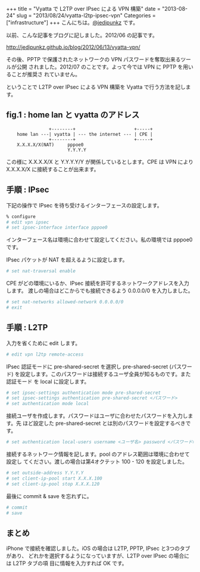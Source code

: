 +++
title = "Vyatta で L2TP over IPsec による VPN 構築"
date = "2013-08-24"
slug = "2013/08/24/vyatta-l2tp-ipsec-vpn"
Categories = ["infrastructure"]
+++
こんにちは。<a href="https://twitter.com/jedipunkz">@jedipunkz</a> です。

以前、こんな記事をブログに記しました。2012/06 の記事です。

<http://jedipunkz.github.io/blog/2012/06/13/vyatta-vpn/>

その後、PPTP で保護されたネットワークの VPN パスワードを奪取出来るツールが公開
されました。2012/07 のことです。よって今では VPN に PPTP を用いることが推奨さ
れていません。

ということで L2TP over IPsec による VPN 構築を Vyatta で行う方法を記します。

fig.1 : home lan と vyatta のアドレス
----

```
                +--------+                      +-----+
    home lan ---| vyatta | --- the internet --- | CPE |
                +--------+                      +-----+
    X.X.X.X/X(NAT)     pppoe0
                       Y.Y.Y.Y
```

この様に X.X.X.X/X と Y.Y.Y.Y/Y が関係しているとします。CPE は VPN により
X.X.X.X/X に接続することが出来ます。

手順 : IPsec
----

下記の操作で IPsec を待ち受けるインターフェースの設定します。

``` bash
% configure
# edit vpn ipsec
# set ipsec-interface interface pppoe0
```

インターフェース名は環境に合わせて設定してください。私の環境では pppoe0 です。

IPsec パケットが NAT を超えるように設定します。

``` bash
# set nat-traversal enable
```

CPE がどの環境にいるか、IPsec 接続を許可するネットワークアドレスを入力します。
渡しの場合はどこからでも接続できるよう 0.0.0.0/0 を入力しました。

``` bash
# set nat-networks allowed-network 0.0.0.0/0
# exit
```

手順 : L2TP
----

入力を省くために edit します。

``` bash
# edit vpn l2tp remote-access
```

IPsec 認証モードに pre-shared-secret を選択し pre-shared-secret (パスワード)
を設定します。このパスワードは接続するユーザ全員が知るものです。また認証モード
を local に設定します。

``` bash
# set ipsec-settings authentication mode pre-shared-secret
# set ipsec-settings authentication pre-shared-secret <パスワード>
# set authentication mode local
```

接続ユーザを作成します。パスワードはユーザに合わせたパスワードを入力します。先
ほど設定した pre-shared-secret とは別のパスワードを設定するべきです。

``` bash
# set authentication local-users username <ユーザ名> password <パスワード>
```

接続するネットワーク情報を記します。pool のアドレス範囲は環境に合わせて設定し
てください。渡しの場合は第4オクテット 100 - 120 を設定しました。

``` bash
# set outside-address Y.Y.Y.Y
# set client-ip-pool start X.X.X.100
# set client-ip-pool stop X.X.X.120
```

最後に commit & save を忘れずに。

``` bash
# commit
# save
```

まとめ
----

iPhone で接続を確認しました。iOS の場合は L2TP, PPTP, IPsec と3つのタブがあり、
どれかを選択するようになっていますが、L2TP over IPsec の場合には L2TP タブの項
目に情報を入力すれば OK です。

